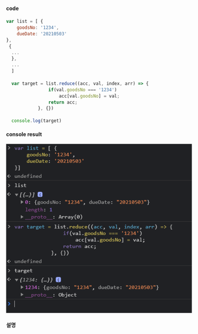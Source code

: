 #### code 
```js
var list = [ {
    goodsNo: '1234',
    dueDate: '20210503'
},
 {
  ...
  },
  ...
  ]
  
  var target = list.reduce((acc, val, index, arr) => {    
                if(val.goodsNo === '1234')
                    acc[val.goodsNo] = val;
                return acc;
            }, {})
           
  console.log(target)
 ```
 
#### console result
 <img src="../src/0414console.PNG">
 
#### 설명
